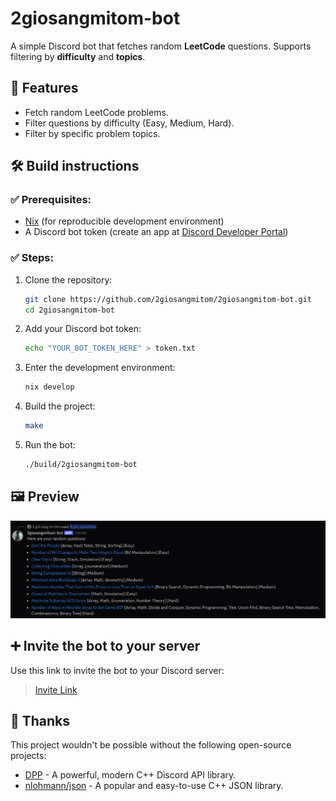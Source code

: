 # 2giosangmitom-bot

A simple Discord bot that fetches random **LeetCode** questions. Supports filtering by **difficulty** and **topics**.

## 🚀 Features

- Fetch random LeetCode problems.
- Filter questions by difficulty (Easy, Medium, Hard).
- Filter by specific problem topics.

## 🛠️ Build instructions

### ✅ Prerequisites:

- [Nix](https://nixos.org/) (for reproducible development environment)
- A Discord bot token (create an app at [Discord Developer Portal](https://discord.com/developers/applications))

### ✅ Steps:

1. Clone the repository:

   ```bash
   git clone https://github.com/2giosangmitom/2giosangmitom-bot.git
   cd 2giosangmitom-bot
   ```

2. Add your Discord bot token:

   ```bash
   echo "YOUR_BOT_TOKEN_HERE" > token.txt
   ```

3. Enter the development environment:

   ```bash
   nix develop
   ```

4. Build the project:

   ```bash
   make
   ```

5. Run the bot:

   ```bash
   ./build/2giosangmitom-bot
   ```

## 🖼️ Preview

![preview](preview.png)

## ➕ Invite the bot to your server

Use this link to invite the bot to your Discord server:

> [Invite Link](https://discord.com/oauth2/authorize?client_id=1390858240539099146&permissions=18432&integration_type=0&scope=bot)

## 🙏 Thanks

This project wouldn't be possible without the following open-source projects:

- [DPP](https://github.com/brainboxdotcc/DPP) - A powerful, modern C++ Discord API library.
- [nlohmann/json](https://github.com/nlohmann/json) - A popular and easy-to-use C++ JSON library.
